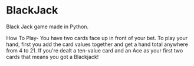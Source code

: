 # BlackJack
Black Jack game made in Python.

How To Play-
You have two cards face up in front of your bet.
To play your hand, first you add the card values together and get a hand total anywhere from 4 to 21.
If you're dealt a ten-value card and an Ace as your first two cards that means you got a Blackjack!
